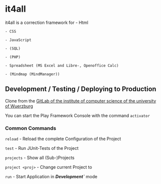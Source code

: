 it4all
============================================================================

it4all is a correction framework for
	- Html
	
	- CSS
	
	- JavaScript
	
	- (SQL)
	
	- (PHP)
	
	- Spreadsheet (MS Excel and Libre-, Openoffice Calc)
	
	- (Mindmap (MindManager))

Development / Testing / Deploying to Production
----------------------------------------------------------------------------
Clone from the [GitLab of the institute of computer science of the university of Wuerzburg](https://gitlab.informatik.uni-wuerzburg.de/bje40dc/it4all.git)

You can start the Play Framework Console with the command `activator`

### Common Commands
`reload` - Reload the complete Configuration of the Project

`test` - Run JUnit-Tests of the Project

`projects` - Show all (Sub-)Projects

`project <proj>` - Change current Project to <proj>

`run` - Start Application in ***Development`*** mode